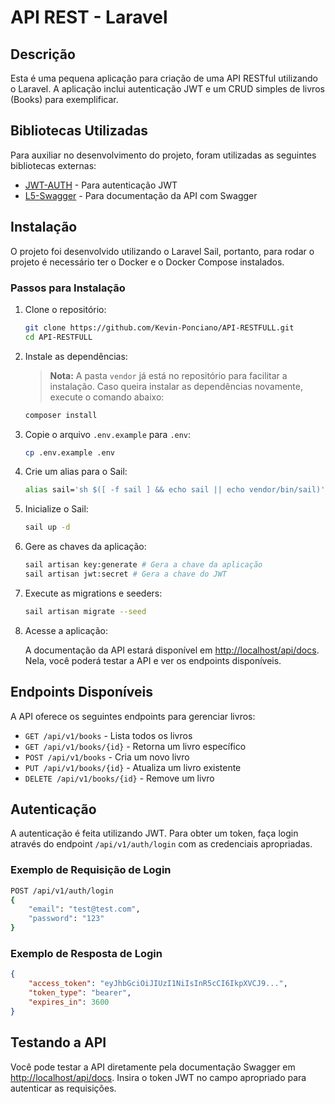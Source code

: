 # API REST - Laravel

## Descrição

Esta é uma pequena aplicação para criação de uma API RESTful utilizando o Laravel. A aplicação inclui autenticação JWT e
um CRUD simples de livros (Books) para exemplificar.

## Bibliotecas Utilizadas

Para auxiliar no desenvolvimento do projeto, foram utilizadas as seguintes bibliotecas externas:

- [JWT-AUTH](https://jwt-auth.readthedocs.io/en/develop/) - Para autenticação JWT
- [L5-Swagger](https://github.com/DarkaOnLine/L5-Swagger) - Para documentação da API com Swagger

## Instalação

O projeto foi desenvolvido utilizando o Laravel Sail, portanto, para rodar o projeto é necessário ter o Docker e o
Docker Compose instalados.

### Passos para Instalação

1. Clone o repositório:

    ```bash
    git clone https://github.com/Kevin-Ponciano/API-RESTFULL.git
    cd API-RESTFULL
    ```

2. Instale as dependências:

   > **Nota:** A pasta `vendor` já está no repositório para facilitar a instalação. Caso queira instalar as dependências
   novamente, execute o comando abaixo:

    ```bash
    composer install
    ```

3. Copie o arquivo `.env.example` para `.env`:

    ```bash
    cp .env.example .env
    ```

4. Crie um alias para o Sail:

    ```bash
    alias sail='sh $([ -f sail ] && echo sail || echo vendor/bin/sail)'
    ```

5. Inicialize o Sail:

    ```bash
    sail up -d
    ```

6. Gere as chaves da aplicação:

    ```bash
    sail artisan key:generate # Gera a chave da aplicação
    sail artisan jwt:secret # Gera a chave do JWT
    ```

7. Execute as migrations e seeders:

    ```bash
    sail artisan migrate --seed
    ```

8. Acesse a aplicação:

   A documentação da API estará disponível em [http://localhost/api/docs](http://localhost/api/docs). Nela, você poderá
   testar a API e ver os endpoints disponíveis.

## Endpoints Disponíveis

A API oferece os seguintes endpoints para gerenciar livros:

- `GET /api/v1/books` - Lista todos os livros
- `GET /api/v1/books/{id}` - Retorna um livro específico
- `POST /api/v1/books` - Cria um novo livro
- `PUT /api/v1/books/{id}` - Atualiza um livro existente
- `DELETE /api/v1/books/{id}` - Remove um livro

## Autenticação

A autenticação é feita utilizando JWT. Para obter um token, faça login através do endpoint `/api/v1/auth/login` com as
credenciais apropriadas.

### Exemplo de Requisição de Login

```bash
POST /api/v1/auth/login
{
    "email": "test@test.com",
    "password": "123"
}
```

### Exemplo de Resposta de Login

```json
{
    "access_token": "eyJhbGciOiJIUzI1NiIsInR5cCI6IkpXVCJ9...",
    "token_type": "bearer",
    "expires_in": 3600
}
```

## Testando a API

Você pode testar a API diretamente pela documentação Swagger em [http://localhost/api/docs](http://localhost/api/docs).
Insira o token JWT no campo apropriado para autenticar as requisições.
